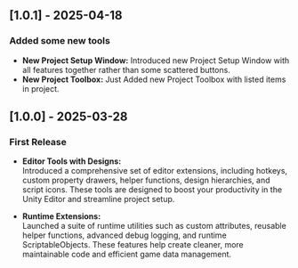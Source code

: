 ## [1.0.1] - 2025-04-18
### Added some new tools
- **New Project Setup Window:**
  Introduced new Project Setup Window with all features together rather than some scattered buttons.
- **New Project Toolbox:**
  Just Added new Project Toolbox with listed items in project.

## [1.0.0] - 2025-03-28
### First Release
- **Editor Tools with Designs:**  
  Introduced a comprehensive set of editor extensions, including hotkeys, custom property drawers, helper functions, design hierarchies, and script icons. These tools are designed to boost your productivity in the Unity Editor and streamline project setup.
  
- **Runtime Extensions:**  
  Launched a suite of runtime utilities such as custom attributes, reusable helper functions, advanced debug logging, and runtime ScriptableObjects. These features help create cleaner, more maintainable code and efficient game data management.
